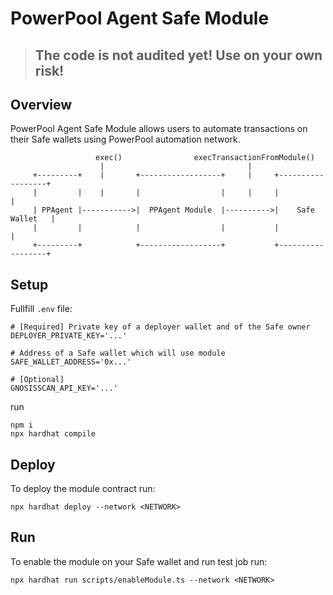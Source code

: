 # PowerPool Agent Safe Module

>## The code is not audited yet! Use on your own risk!

## Overview

PowerPool Agent Safe Module allows users to automate transactions on their Safe wallets using
PowerPool automation network.


```
                   exec()                execTransactionFromModule()
                    |                                |
     +---------+    |       +------------------+     |     +------------------+
     |         |    |       |                  |     |     |                  |
     | PPAgent |----------->|  PPAgent Module  |---------->|    Safe Wallet   |
     |         |            |                  |           |                  |
     +---------+            +------------------+           +------------------+

```

## Setup

Fullfill `.env` file:
```
# [Required] Private key of a deployer wallet and of the Safe owner
DEPLOYER_PRIVATE_KEY='...'

# Address of a Safe wallet which will use module
SAFE_WALLET_ADDRESS='0x...'

# [Optional]
GNOSISSCAN_API_KEY='...'
```
run
```
npm i
npx hardhat compile
```

## Deploy

To deploy the module contract run:

```
npx hardhat deploy --network <NETWORK>

```

## Run

To enable the module on your Safe wallet and run test job run:

```
npx hardhat run scripts/enableModule.ts --network <NETWORK>
```
